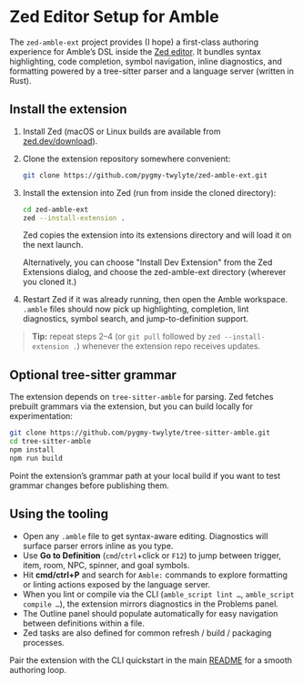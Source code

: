 # Zed Editor Setup for Amble

The `zed-amble-ext` project provides (I hope) a first-class authoring experience for Amble’s DSL inside the [Zed editor](https://zed.dev). It bundles syntax highlighting, code completion, symbol navigation, inline diagnostics, and formatting powered by a tree-sitter parser and a language server (written in Rust).

## Install the extension

1. Install Zed (macOS or Linux builds are available from [zed.dev/download](https://zed.dev/download)).
2. Clone the extension repository somewhere convenient:
   ```bash
   git clone https://github.com/pygmy-twylyte/zed-amble-ext.git
   ```
3. Install the extension into Zed (run from inside the cloned directory):
   ```bash
   cd zed-amble-ext
   zed --install-extension .
   ```
   Zed copies the extension into its extensions directory and will load it on the next launch.

   Alternatively, you can choose "Install Dev Extension" from the Zed Extensions dialog, and choose the zed-amble-ext directory (wherever you cloned it.)

4. Restart Zed if it was already running, then open the Amble workspace. `.amble` files should now pick up highlighting, completion, lint diagnostics, symbol search, and jump-to-definition support.

> **Tip:** repeat steps 2–4 (or `git pull` followed by `zed --install-extension .`) whenever the extension repo receives updates.

## Optional tree-sitter grammar

The extension depends on `tree-sitter-amble` for parsing. Zed fetches prebuilt grammars via the extension, but you can build locally for experimentation:

```bash
git clone https://github.com/pygmy-twylyte/tree-sitter-amble.git
cd tree-sitter-amble
npm install
npm run build
```

Point the extension’s grammar path at your local build if you want to test grammar changes before publishing them.

## Using the tooling

- Open any `.amble` file to get syntax-aware editing. Diagnostics will surface parser errors inline as you type.
- Use **Go to Definition** (`cmd`/`ctrl`+click or `F12`) to jump between trigger, item, room, NPC, spinner, and goal symbols.
- Hit **cmd/ctrl+P** and search for `Amble:` commands to explore formatting or linting actions exposed by the language server.
- When you lint or compile via the CLI (`amble_script lint …`, `amble_script compile …`), the extension mirrors diagnostics in the Problems panel.
- The Outline panel should populate automatically for easy navigation between definitions within a file.
- Zed tasks are also defined for common refresh / build / packaging processes.

Pair the extension with the CLI quickstart in the main [README](./README.md#quickstart) for a smooth authoring loop.
